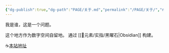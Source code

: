 ```yaml
---
{"dg-publish":true,"dg-path":"PAGE/关于.md","permalink":"/PAGE/关于/","noteIcon":"1","created":"2023-04-13T14:57:37.089+08:00","updated":""}
---
```


我是谁，这是一个问题。

这个地方作为数字空间自留地。
通过 [[🎲元素/实指/黑曜石\|Obsidian]] 构建。

☕️[本站地址](https://enneaa.xyz)

